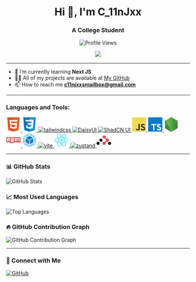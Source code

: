 <h1 align="center">Hi 👋, I'm C_11nJxx</h1>
<h3 align="center">A College Student</h3>

<p align="center">
  <img src="https://komarev.com/ghpvc/?username=C11NJXX&label=Profile%20Views&color=blue&style=flat" alt="Profile Views" />
</p>

<p align="center">
  <img src="https://readme-typing-svg.herokuapp.com/?lines=Welcome+to+my+GitHub!;Frontend+developer&center=true&size=20">
</p>

---

- 🌱 I’m currently learning **Next JS**
- 👨‍💻 All of my projects are available at [My GitHub](https://github.com/C11NJXX)
- 📫 How to reach me **c11njxxsmailbox@gmail.com**

---

<h3 align="left">Languages and Tools:</h3>
<p align="left">
  <a href="https://www.w3.org/html/" target="_blank" rel="noreferrer">
    <img src="https://raw.githubusercontent.com/devicons/devicon/master/icons/html5/html5-original.svg" alt="html5" width="40" height="40"/>
  </a>
  <a href="https://www.w3schools.com/css/" target="_blank" rel="noreferrer">
    <img src="https://raw.githubusercontent.com/devicons/devicon/master/icons/css3/css3-original.svg" alt="css3" width="40" height="40"/>
  </a>
  <a href="https://tailwindcss.com/" target="_blank" rel="noreferrer">
    <img src="https://upload.wikimedia.org/wikipedia/commons/d/d5/Tailwind_CSS_Logo.svg" alt="tailwindcss" width="40" height="40"/>
  </a>
  <a href="https://daisyui.com/" target="_blank" rel="noreferrer">
    <img src="https://daisyui.com/favicon.ico" alt="DaisyUI" width="40" height="40"/>
  </a>
  <a href="https://ui.shadcn.com/" target="_blank" rel="noreferrer">
    <img src="https://ui.shadcn.com/apple-touch-icon.png" alt="ShadCN UI" width="40" height="40"/>
  </a>
  <a href="https://developer.mozilla.org/en-US/docs/Web/JavaScript" target="_blank" rel="noreferrer">
    <img src="https://raw.githubusercontent.com/devicons/devicon/master/icons/javascript/javascript-original.svg" alt="javascript" width="40" height="40"/>
  </a>
  <a href="https://www.typescriptlang.org/" target="_blank" rel="noreferrer">
    <img src="https://raw.githubusercontent.com/devicons/devicon/master/icons/typescript/typescript-original.svg" alt="typescript" width="40" height="40"/>
  </a>
  <a href="https://nodejs.org/" target="_blank" rel="noreferrer">
    <img src="https://raw.githubusercontent.com/devicons/devicon/master/icons/nodejs/nodejs-original.svg" alt="nodejs" width="40" height="40"/>
  </a>
   <a href="https://www.npmjs.com/" target="_blank" rel="noreferrer">
    <img src="https://raw.githubusercontent.com/devicons/devicon/master/icons/npm/npm-original-wordmark.svg" alt="npm" width="40" height="40"/>
  </a>
  <a href="https://webpack.js.org/" target="_blank" rel="noreferrer">
    <img src="https://raw.githubusercontent.com/devicons/devicon/master/icons/webpack/webpack-original.svg" alt="webpack" width="40" height="40"/>
  </a>
  <a href="https://vitejs.dev/" target="_blank" rel="noreferrer">
    <img src="https://vitejs.dev/logo.svg" alt="vite" width="40" height="40"/>
  </a>
  <a href="https://react.dev/" target="_blank" rel="noreferrer">
    <img src="https://raw.githubusercontent.com/devicons/devicon/master/icons/react/react-original.svg" alt="react" width="40" height="40"/>
  </a>
  <a href="https://zustand-demo.pmnd.rs/" target="_blank" rel="noreferrer">
    <img src="https://user-images.githubusercontent.com/958486/218346783-72be5ae3-b953-4dd7-b239-788a882fdad6.svg" alt="zustand" width="40" height="40"/>
  </a>
  <a href="https://reactrouter.com/" target="_blank" rel="noreferrer">
    <img src="https://raw.githubusercontent.com/devicons/devicon/master/icons/reactrouter/reactrouter-original.svg" alt="React Router" width="40" height="40"/>
  </a>
</p>

---

<h3 align="left">📊 GitHub Stats</h3>
<p align="left">
  <img src="https://github-readme-stats.vercel.app/api?username=C11NJXX&show_icons=true&theme=radical" alt="GitHub Stats" />
</p>

<h3 align="left">📈 Most Used Languages</h3>
<p align="left">
  <img src="https://github-readme-stats.vercel.app/api/top-langs/?username=C11NJXX&layout=compact&theme=radical" alt="Top Languages" />
</p>

<h3 align="left">🔥 GitHub Contribution Graph</h3>
<p align="left">
  <img src="https://github-profile-summary-cards.vercel.app/api/cards/profile-details?username=C11NJXX&theme=radical" alt="GitHub Contribution Graph" />
</p>

---

<h3 align="left">🌟 Connect with Me</h3>
<p align="left">
  <a href="https://github.com/C11NJXX" target="_blank">
    <img src="https://img.shields.io/badge/GitHub-000?style=for-the-badge&logo=github&logoColor=white" alt="GitHub">
  </a>
</p>
